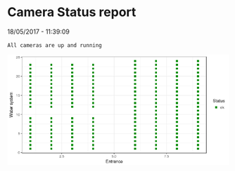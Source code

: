 Camera Status report
================
18/05/2017 - 11:39:09

    All cameras are up and running

![](camreport_files/figure-markdown_github/unnamed-chunk-2-1.png)

